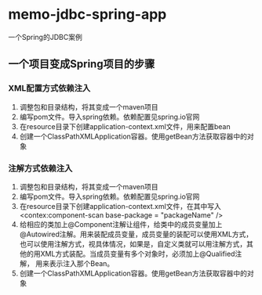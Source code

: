 # memo-jdbc-spring-app
一个Spring的JDBC案例

## 一个项目变成Spring项目的步骤 

###  XML配置方式依赖注入
1. 调整包和目录结构，将其变成一个maven项目
2. 编写pom文件。导入spring依赖。依赖配置见spring.io官网
3. 在resource目录下创建application-context.xml文件，用来配置bean
4. 创建一个ClassPathXMLApplication容器。使用getBean方法获取容器中的对象

### 注解方式依赖注入
1. 调整包和目录结构，将其变成一个maven项目
2. 编写pom文件。导入spring依赖。依赖配置见spring.io官网
3. 在resource目录下创建application-context.xml文件，在其中写入<contex:component-scan base-package = "packageName" />
4. 给相应的类加上@Component注解让组件，给类中的成员变量加上@Autowired注解。用来装配成员变量，成员变量的装配可以使用XML方式，也可以使用注解方式，视具体情况，如果是，自定义类就可以用注解方式，其他的用XML方式装配。当成员变量有多个对象时，必须加上@Qualified注解， 用来表示注入那个Bean。
5. 创建一个ClassPathXMLApplication容器。使用getBean方法获取容器中的对象